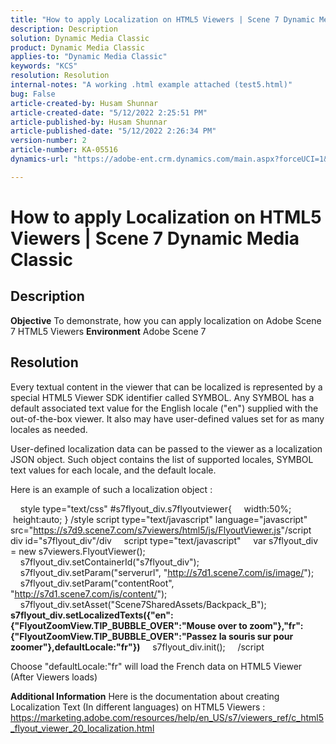 ```yaml
---
title: "How to apply Localization on HTML5 Viewers | Scene 7 Dynamic Media Classic"
description: Description
solution: Dynamic Media Classic
product: Dynamic Media Classic
applies-to: "Dynamic Media Classic"
keywords: "KCS"
resolution: Resolution
internal-notes: "A working .html example attached (test5.html)"
bug: False
article-created-by: Husam Shunnar
article-created-date: "5/12/2022 2:25:51 PM"
article-published-by: Husam Shunnar
article-published-date: "5/12/2022 2:26:34 PM"
version-number: 2
article-number: KA-05516
dynamics-url: "https://adobe-ent.crm.dynamics.com/main.aspx?forceUCI=1&pagetype=entityrecord&etn=knowledgearticle&id=4812206c-ffd1-ec11-a7b5-00224809c399"

---
```

# How to apply Localization on HTML5 Viewers | Scene 7 Dynamic Media Classic

## Description


<b>Objective</b>
 To demonstrate, how you can apply localization on Adobe Scene 7 HTML5 Viewers
<b>Environment</b>
 Adobe Scene 7


## Resolution


Every textual content in the viewer that can be localized is represented by a special HTML5 Viewer SDK identifier called SYMBOL.
 Any SYMBOL has a default associated text value for the English locale ("en") supplied with the out-of-the-box viewer. It also may have user-defined values set for as many locales as needed.

User-defined localization data can be passed to the viewer as a localization JSON object. Such object contains the list of supported locales, SYMBOL text values for each locale, and the default locale.

 Here is an example of such a localization object :

     style type="text/css"
 #s7flyout_div.s7flyoutviewer{
     width:50%;
     height:auto;
 }
 /style
 script type="text/javascript" language="javascript" src="<u style="text-decoration:underline">https://s7d9.scene7.com/s7viewers/html5/js/FlyoutViewer.js</u>"/script
     div id="s7flyout_div"/div
     script type="text/javascript"
     var s7flyout_div = new s7viewers.FlyoutViewer();
     s7flyout_div.setContainerId("s7flyout_div");
     s7flyout_div.setParam("serverurl", "<u style="text-decoration:underline">http://s7d1.scene7.com/is/image/</u>");
     s7flyout_div.setParam("contentRoot", "<u style="text-decoration:underline">http://s7d1.scene7.com/is/content/</u>");
     s7flyout_div.setAsset("Scene7SharedAssets/Backpack_B");
     <b>s7flyout_div.setLocalizedTexts({"en":{"FlyoutZoomView.TIP_BUBBLE_OVER":"Mouse over to zoom"},"fr":{"FlyoutZoomView.TIP_BUBBLE_OVER":"Passez la souris sur pour zoomer"},defaultLocale:"fr"})</b>
     s7flyout_div.init();
     /script

 Choose "defaultLocale:"fr" will load the French data on HTML5 Viewer (After Viewers loads)

<b>Additional Information</b>
 Here is the documentation about creating Localization Text (In different languages) on HTML5 Viewers : https://marketing.adobe.com/resources/help/en_US/s7/viewers_ref/c_html5_flyout_viewer_20_localization.html
